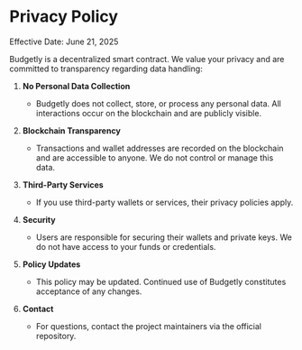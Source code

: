 # Privacy Policy

Effective Date: June 21, 2025

Budgetly is a decentralized smart contract. We value your privacy and are committed to transparency regarding data handling:

1. **No Personal Data Collection**
   - Budgetly does not collect, store, or process any personal data. All interactions occur on the blockchain and are publicly visible.

2. **Blockchain Transparency**
   - Transactions and wallet addresses are recorded on the blockchain and are accessible to anyone. We do not control or manage this data.

3. **Third-Party Services**
   - If you use third-party wallets or services, their privacy policies apply.

4. **Security**
   - Users are responsible for securing their wallets and private keys. We do not have access to your funds or credentials.

5. **Policy Updates**
   - This policy may be updated. Continued use of Budgetly constitutes acceptance of any changes.

6. **Contact**
   - For questions, contact the project maintainers via the official repository.

